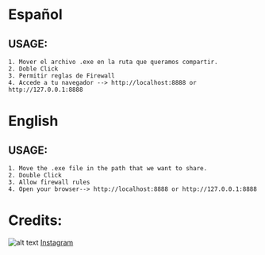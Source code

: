 # Español
## USAGE:
	1. Mover el archivo .exe en la ruta que queramos compartir.
	2. Doble Click
	3. Permitir reglas de Firewall
	4. Accede a tu navegador --> http://localhost:8888 or http://127.0.0.1:8888

# English
## USAGE:
	1. Move the .exe file in the path that we want to share.
	2. Double Click
	3. Allow firewall rules
	4. Open your browser--> http://localhost:8888 or http://127.0.0.1:8888

# Credits:
![alt text](https://i.imgur.com/QU9cyO1.png "Logo Title Text 1") [Instagram](http://instagram.com/jordi_serrano)
